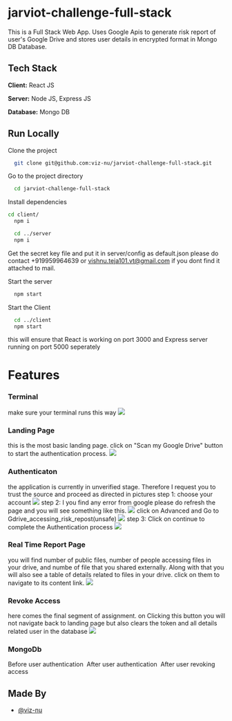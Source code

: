 # jarviot-challenge-full-stack

This is a Full Stack Web App.
Uses Google Apis to generate risk report of user's Google Drive and stores user details in encrypted format in Mongo DB Database.
## Tech Stack

**Client:** React JS

**Server:** Node JS, Express JS

**Database:** Mongo DB
  
## Run Locally

Clone the project

```bash
  git clone git@github.com:viz-nu/jarviot-challenge-full-stack.git
```

Go to the project directory

```bash
  cd jarviot-challenge-full-stack
```

Install dependencies

```bash
cd client/
  npm i
```

```bash
  cd ../server
  npm i
```

Get the secret key file and put it in server/config as default.json
please do contact +919959964639 or vishnu.teja101.vt@gmail.com if you dont find it attached to mail.



Start the server

```bash
  npm start
```
Start the Client

```bash
  cd ../client
  npm start
```

this will ensure that React is working on port 3000 and Express server running on port 5000 seperately


  
# Features
### Terminal
make sure your terminal runs this way
![](https://github.com/viz-nu/jarviot-challenge-full-stack/blob/main/ScreenShots/terminal.jpeg)
### Landing Page
this is the most basic landing page. click on "Scan my Google Drive" button to start the authentication process.
![](https://github.com/viz-nu/jarviot-challenge-full-stack/blob/main/ScreenShots/landing_page.jpeg)
### Authenticaton
the application is currently in unverified stage. Therefore I request you to trust the source and proceed as directed in pictures
step 1: choose your account
![](https://github.com/viz-nu/jarviot-challenge-full-stack/blob/main/ScreenShots/Google_authentication1.jpeg)
step 2: I you find any error from google please do refresh the page and you will see something like this.
![](https://github.com/viz-nu/jarviot-challenge-full-stack/blob/main/ScreenShots/Google_authentication2.jpeg)
click on Advanced and Go to Gdrive_accessing_risk_repost(unsafe)
![](https://github.com/viz-nu/jarviot-challenge-full-stack/blob/main/ScreenShots/Google_authentication3.jpeg)
step 3: Click on continue to complete the Authentication process
![](https://github.com/viz-nu/jarviot-challenge-full-stack/blob/main/ScreenShots/Google_authentication4.jpeg)



### Real Time Report Page
you will find number of public files, number of people accessing files in your drive, and numbe of file that you shared externally.
Along with that you will also see a table of details related to files in your drive. click on them to navigate to its content link.
![](https://github.com/viz-nu/jarviot-challenge-full-stack/blob/main/ScreenShots/report_page.jpeg)

### Revoke Access
here comes the final segment of assignment.
on Clicking this button you will not navigate back to landing page but also clears the token and all details related user in the database
![](https://github.com/viz-nu/jarviot-challenge-full-stack/blob/main/ScreenShots/Revoke_Access.jpeg)

### MongoDb
Before user authentication 
![]()
After user authentication 
![]()
After user revoking access
![]()

## Made By

- [@viz-nu](https://github.com/viz-nu/)

  